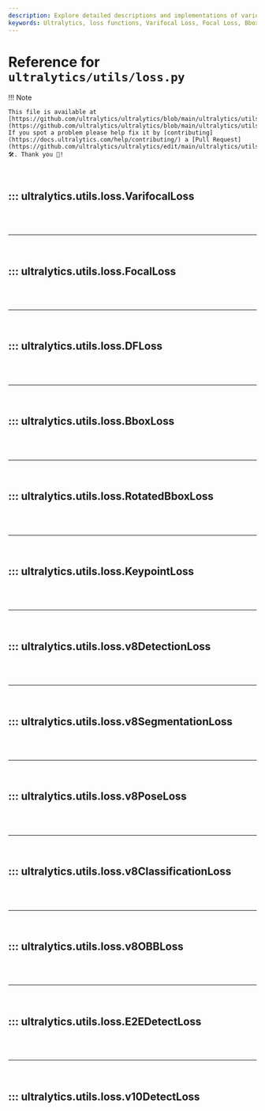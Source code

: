 ```yaml
---
description: Explore detailed descriptions and implementations of various loss functions used in Ultralytics models, including Varifocal Loss, Focal Loss, Bbox Loss, and more.
keywords: Ultralytics, loss functions, Varifocal Loss, Focal Loss, Bbox Loss, Rotated Bbox Loss, Keypoint Loss, YOLO, model training, documentation
---
```


# Reference for `ultralytics/utils/loss.py`

!!! Note

    This file is available at [https://github.com/ultralytics/ultralytics/blob/main/ultralytics/utils/loss.py](https://github.com/ultralytics/ultralytics/blob/main/ultralytics/utils/loss.py). If you spot a problem please help fix it by [contributing](https://docs.ultralytics.com/help/contributing/) a [Pull Request](https://github.com/ultralytics/ultralytics/edit/main/ultralytics/utils/loss.py) 🛠️. Thank you 🙏!

<br>

## ::: ultralytics.utils.loss.VarifocalLoss

<br><br><hr><br>

## ::: ultralytics.utils.loss.FocalLoss

<br><br><hr><br>

## ::: ultralytics.utils.loss.DFLoss

<br><br><hr><br>

## ::: ultralytics.utils.loss.BboxLoss

<br><br><hr><br>

## ::: ultralytics.utils.loss.RotatedBboxLoss

<br><br><hr><br>

## ::: ultralytics.utils.loss.KeypointLoss

<br><br><hr><br>

## ::: ultralytics.utils.loss.v8DetectionLoss

<br><br><hr><br>

## ::: ultralytics.utils.loss.v8SegmentationLoss

<br><br><hr><br>

## ::: ultralytics.utils.loss.v8PoseLoss

<br><br><hr><br>

## ::: ultralytics.utils.loss.v8ClassificationLoss

<br><br><hr><br>

## ::: ultralytics.utils.loss.v8OBBLoss

<br><br><hr><br>

## ::: ultralytics.utils.loss.E2EDetectLoss

<br><br><hr><br>

## ::: ultralytics.utils.loss.v10DetectLoss

<br><br>
